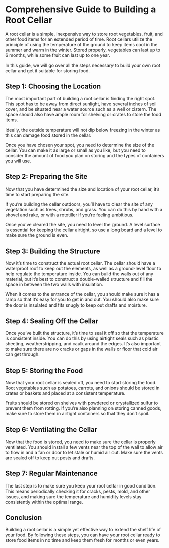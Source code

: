 
# Comprehensive Guide to Building a Root Cellar

A root cellar is a simple, inexpensive way to store root vegetables, fruit, and other food items for an extended period of time. Root cellars utilize the principle of using the temperature of the ground to keep items cool in the summer and warm in the winter. Stored properly, vegetables can last up to 6 months, while some fruit can last up to one year.

In this guide, we will go over all the steps necessary to build your own root cellar and get it suitable for storing food.

## Step 1: Choosing the Location
The most important part of building a root cellar is finding the right spot. This spot has to be away from direct sunlight, have several inches of soil cover, and be situated near a water source such as a well or cistern. The space should also have ample room for shelving or crates to store the food items.

Ideally, the outside temperature will not dip below freezing in the winter as this can damage food stored in the cellar.

Once you have chosen your spot, you need to determine the size of the cellar. You can make it as large or small as you like, but you need to consider the amount of food you plan on storing and the types of containers you will use.

## Step 2: Preparing the Site
Now that you have determined the size and location of your root cellar, it’s time to start preparing the site.

If you’re building the cellar outdoors, you’ll have to clear the site of any vegetation such as trees, shrubs, and grass. You can do this by hand with a shovel and rake, or with a rototiller if you’re feeling ambitious.

Once you’ve cleared the site, you need to level the ground. A level surface is essential for keeping the cellar airtight, so use a long board and a level to make sure the ground is even.

## Step 3: Building the Structure
Now it’s time to construct the actual root cellar. The cellar should have a waterproof roof to keep out the elements, as well as a ground-level floor to help regulate the temperature inside. You can build the walls out of any material, but it’s best to construct a double-walled structure and fill the space in between the two walls with insulation.

When it comes to the entrance of the cellar, you should make sure it has a ramp so that it’s easy for you to get in and out. You should also make sure the door is insulated and fits snugly to keep out drafts and moisture. 

## Step 4: Sealing Off the Cellar
Once you’ve built the structure, it’s time to seal it off so that the temperature is consistent inside. You can do this by using airtight seals such as plastic sheeting, weatherstripping, and caulk around the edges. It’s also important to make sure there are no cracks or gaps in the walls or floor that cold air can get through.

## Step 5: Storing the Food
Now that your root cellar is sealed off, you need to start storing the food. Root vegetables such as potatoes, carrots, and onions should be stored in crates or baskets and placed at a consistent temperature.

Fruits should be stored on shelves with powdered or crystallized sulfur to prevent them from rotting. If you’re also planning on storing canned goods, make sure to store them in airtight containers so that they don’t spoil.

## Step 6: Ventilating the Cellar
Now that the food is stored, you need to make sure the cellar is properly ventilated. You should install a few vents near the top of the wall to allow air to flow in and a fan or door to let stale or humid air out. Make sure the vents are sealed off to keep out pests and drafts.

## Step 7: Regular Maintenance
The last step is to make sure you keep your root cellar in good condition. This means periodically checking it for cracks, pests, mold, and other issues, and making sure the temperature and humidity levels stay consistently within the optimal range.

## Conclusion
Building a root cellar is a simple yet effective way to extend the shelf life of your food. By following these steps, you can have your root cellar ready to store food items in no time and keep them fresh for months or even years.